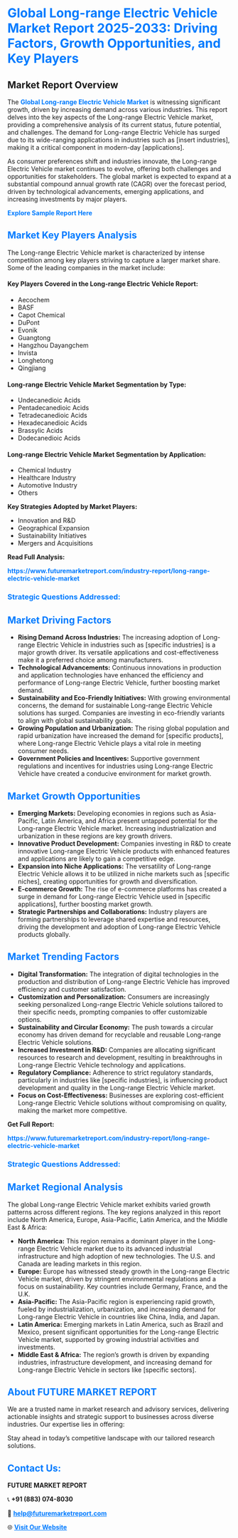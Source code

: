 <h1 style="color: #007BFF;">Global Long-range Electric Vehicle Market Report 2025-2033: Driving Factors, Growth Opportunities, and Key Players</h1>

<section id="overview">
<h2>Market Report Overview</h2>
<p>The <a href="https://www.futuremarketreport.com/industry-report/long-range-electric-vehicle-market" style="color: #007BFF; text-decoration: none;"><strong>Global Long-range Electric Vehicle Market</strong></a> is witnessing significant growth, driven by increasing demand across various industries. This report delves into the key aspects of the Long-range Electric Vehicle market, providing a comprehensive analysis of its current status, future potential, and challenges. The demand for Long-range Electric Vehicle has surged due to its wide-ranging applications in industries such as [insert industries], making it a critical component in modern-day [applications].</p>
<p>As consumer preferences shift and industries innovate, the Long-range Electric Vehicle market continues to evolve, offering both challenges and opportunities for stakeholders. The global market is expected to expand at a substantial compound annual growth rate (CAGR) over the forecast period, driven by technological advancements, emerging applications, and increasing investments by major players.</p>
</section>

<section id="overview">
<p><a href="https://www.futuremarketreport.com/request-sample/reportId=34830" style="color: #007BFF; text-decoration: none;"><strong>Explore Sample Report Here</strong></a></p>
</section>

<section id="key-players">
<h2 style="color: #007BFF;">Market Key Players Analysis</h2>
<p>The Long-range Electric Vehicle market is characterized by intense competition among key players striving to capture a larger market share. Some of the leading companies in the market include:</p>
<h4>Key Players Covered in the Long-range Electric Vehicle Report:</h4>
<ul><li>Aecochem</li><li>BASF</li><li>Capot Chemical</li><li>DuPont</li><li>Evonik</li><li>Guangtong</li><li>Hangzhou Dayangchem</li><li>Invista</li><li>Longhetong</li><li>Qingjiang</li></ul>
<h4>Long-range Electric Vehicle Market Segmentation by Type:</h4>
<ul><li>Undecanedioic Acids</li><li>Pentadecanedioic Acids</li><li>Tetradecanedioic Acids</li><li>Hexadecanedioic Acids</li><li>Brassylic Acids</li><li>Dodecanedioic Acids</li></ul>

<h4>Long-range Electric Vehicle Market Segmentation by Application:</h4>
<ul><li>Chemical Industry</li><li>Healthcare Industry</li><li>Automotive Industry</li><li>Others</li></ul>
<p><strong>Key Strategies Adopted by Market Players:</strong></p>
<ul>
<li>Innovation and R&D</li>
<li>Geographical Expansion</li>
<li>Sustainability Initiatives</li>
<li>Mergers and Acquisitions</li>
</ul>
</section>

<section>
<p><strong>Read Full Analysis: </strong></p><a href="https://www.futuremarketreport.com/industry-report/long-range-electric-vehicle-market" style="color: #007BFF; text-decoration: none;"><strong>https://www.futuremarketreport.com/industry-report/long-range-electric-vehicle-market</strong></a>
<h3 style="color: #007BFF;">Strategic Questions Addressed:</h3>
</section>

<section id="driving-factors">
<h2 style="color: #007BFF;">Market Driving Factors</h2>
<ul>
<li><strong>Rising Demand Across Industries:</strong> The increasing adoption of Long-range Electric Vehicle in industries such as [specific industries] is a major growth driver. Its versatile applications and cost-effectiveness make it a preferred choice among manufacturers.</li>
<li><strong>Technological Advancements:</strong> Continuous innovations in production and application technologies have enhanced the efficiency and performance of Long-range Electric Vehicle, further boosting market demand.</li>
<li><strong>Sustainability and Eco-Friendly Initiatives:</strong> With growing environmental concerns, the demand for sustainable Long-range Electric Vehicle solutions has surged. Companies are investing in eco-friendly variants to align with global sustainability goals.</li>
<li><strong>Growing Population and Urbanization:</strong> The rising global population and rapid urbanization have increased the demand for [specific products], where Long-range Electric Vehicle plays a vital role in meeting consumer needs.</li>
<li><strong>Government Policies and Incentives:</strong> Supportive government regulations and incentives for industries using Long-range Electric Vehicle have created a conducive environment for market growth.</li>
</ul>
</section>

<section id="growth-opportunities">
<h2 style="color: #007BFF;">Market Growth Opportunities</h2>
<ul>
<li><strong>Emerging Markets:</strong> Developing economies in regions such as Asia-Pacific, Latin America, and Africa present untapped potential for the Long-range Electric Vehicle market. Increasing industrialization and urbanization in these regions are key growth drivers.</li>
<li><strong>Innovative Product Development:</strong> Companies investing in R&D to create innovative Long-range Electric Vehicle products with enhanced features and applications are likely to gain a competitive edge.</li>
<li><strong>Expansion into Niche Applications:</strong> The versatility of Long-range Electric Vehicle allows it to be utilized in niche markets such as [specific niches], creating opportunities for growth and diversification.</li>
<li><strong>E-commerce Growth:</strong> The rise of e-commerce platforms has created a surge in demand for Long-range Electric Vehicle used in [specific applications], further boosting market growth.</li>
<li><strong>Strategic Partnerships and Collaborations:</strong> Industry players are forming partnerships to leverage shared expertise and resources, driving the development and adoption of Long-range Electric Vehicle products globally.</li>
</ul>
</section>

<section id="trending-factors">
<h2 style="color: #007BFF;">Market Trending Factors</h2>
<ul>
<li><strong>Digital Transformation:</strong> The integration of digital technologies in the production and distribution of Long-range Electric Vehicle has improved efficiency and customer satisfaction.</li>
<li><strong>Customization and Personalization:</strong> Consumers are increasingly seeking personalized Long-range Electric Vehicle solutions tailored to their specific needs, prompting companies to offer customizable options.</li>
<li><strong>Sustainability and Circular Economy:</strong> The push towards a circular economy has driven demand for recyclable and reusable Long-range Electric Vehicle solutions.</li>
<li><strong>Increased Investment in R&D:</strong> Companies are allocating significant resources to research and development, resulting in breakthroughs in Long-range Electric Vehicle technology and applications.</li>
<li><strong>Regulatory Compliance:</strong> Adherence to strict regulatory standards, particularly in industries like [specific industries], is influencing product development and quality in the Long-range Electric Vehicle market.</li>
<li><strong>Focus on Cost-Effectiveness:</strong> Businesses are exploring cost-efficient Long-range Electric Vehicle solutions without compromising on quality, making the market more competitive.</li>
</ul>
</section>

<section>
<p><strong>Get Full Report: </strong></p><a href="https://www.futuremarketreport.com/industry-report/long-range-electric-vehicle-market" style="color: #007BFF; text-decoration: none;"><strong>https://www.futuremarketreport.com/industry-report/long-range-electric-vehicle-market</strong></a>
<h3 style="color: #007BFF;">Strategic Questions Addressed:</h3>
</section>


<section id="regional-analysis">
<h2 style="color: #007BFF;">Market Regional Analysis</h2>
<p>The global Long-range Electric Vehicle market exhibits varied growth patterns across different regions. The key regions analyzed in this report include North America, Europe, Asia-Pacific, Latin America, and the Middle East & Africa:</p>
<ul>
<li><strong>North America:</strong> This region remains a dominant player in the Long-range Electric Vehicle market due to its advanced industrial infrastructure and high adoption of new technologies. The U.S. and Canada are leading markets in this region.</li>
<li><strong>Europe:</strong> Europe has witnessed steady growth in the Long-range Electric Vehicle market, driven by stringent environmental regulations and a focus on sustainability. Key countries include Germany, France, and the U.K.</li>
<li><strong>Asia-Pacific:</strong> The Asia-Pacific region is experiencing rapid growth, fueled by industrialization, urbanization, and increasing demand for Long-range Electric Vehicle in countries like China, India, and Japan.</li>
<li><strong>Latin America:</strong> Emerging markets in Latin America, such as Brazil and Mexico, present significant opportunities for the Long-range Electric Vehicle market, supported by growing industrial activities and investments.</li>
<li><strong>Middle East & Africa:</strong> The region’s growth is driven by expanding industries, infrastructure development, and increasing demand for Long-range Electric Vehicle in sectors like [specific sectors].</li>
</ul>
</section>

<footer>
<h2 style="color: #007BFF;">About FUTURE MARKET REPORT</h2>
<p>We are a trusted name in market research and advisory services, delivering actionable insights and strategic support to businesses across diverse industries. Our expertise lies in offering:</p>

<p>Stay ahead in today’s competitive landscape with our tailored research solutions.</p>

<h2 style="color: #007BFF;">Contact Us:</h2>
<p><strong>FUTURE MARKET REPORT</strong></p>
<p>📞 <strong>+91 (883) 074-8030</strong></p>
<p>📧 <strong><a href="mailto:help@futuremarketreport.com" style="color: #007BFF;">help@futuremarketreport.com</a></strong></p>
<p>🌐 <strong><a href="https://www.futuremarketreport.com/" style="color: #007BFF;">Visit Our Website</a></strong></p>
</footer>